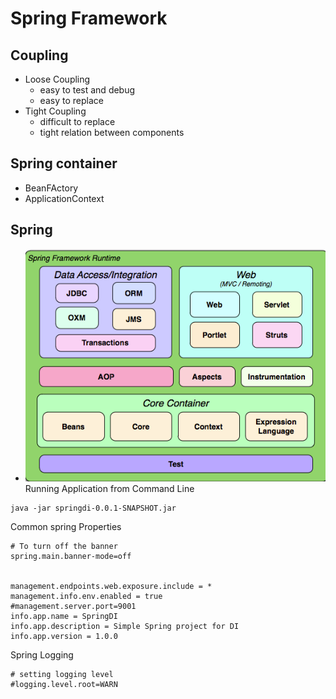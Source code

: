 # Spring Framework

## Coupling

- Loose Coupling
  - easy to test and debug
  - easy to replace
- Tight Coupling
  - difficult to replace
  - tight relation between components

## Spring container

- BeanFActory
- ApplicationContext

## Spring

- ![Spring](SpringCore.png)
  Running Application from Command Line

```
java -jar springdi-0.0.1-SNAPSHOT.jar
```

Common spring Properties

```
# To turn off the banner
spring.main.banner-mode=off


management.endpoints.web.exposure.include = *
management.info.env.enabled = true
#management.server.port=9001
info.app.name = SpringDI
info.app.description = Simple Spring project for DI
info.app.version = 1.0.0
```

Spring Logging

```
# setting logging level
#logging.level.root=WARN
```
